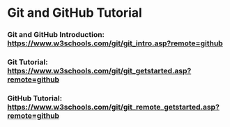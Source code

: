 # Git and GitHub Tutorial

### Git and GitHub Introduction: https://www.w3schools.com/git/git_intro.asp?remote=github
### Git Tutorial: https://www.w3schools.com/git/git_getstarted.asp?remote=github
### GitHub Tutorial: https://www.w3schools.com/git/git_remote_getstarted.asp?remote=github
